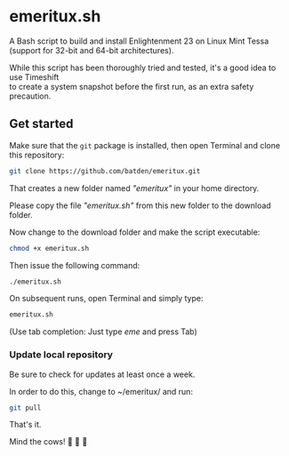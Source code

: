 # emeritux.sh 
A Bash script to build and install Enlightenment 23 on Linux Mint Tessa  
(support for 32-bit and 64-bit architectures).

While this script has been thoroughly tried and tested, it's a good idea to use Timeshift  
to create a system snapshot before the first run, as an extra safety precaution.

## **Get started**

Make sure that the `git` package is installed, then open Terminal and clone this repository:

```bash
git clone https://github.com/batden/emeritux.git
```

That creates a new folder named  _"emeritux"_  in your home directory.

Please copy the file  _"emeritux.sh"_  from this new folder to the download folder.

Now change to the download folder and make the script executable:

```bash
chmod +x emeritux.sh
```

Then issue the following command:

```bash
./emeritux.sh
```

On subsequent runs, open Terminal and simply type:

```bash
emeritux.sh
```

(Use tab completion: Just type  _eme_  and press Tab)

### **Update local repository**

Be sure to check for updates at least once a week.

In order to do this, change to ~/emeritux/ and run:

```bash
git pull
```

That's it.

Mind the cows! :cow2: :cow2:  :cow2:
